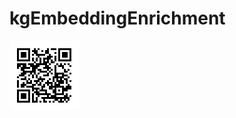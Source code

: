 # kgEmbeddingEnrichment

![QR code pointing to repository site](./resources/embeddingEnrichment.png)
